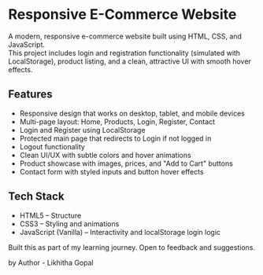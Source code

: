 # Responsive E-Commerce Website

A modern, responsive e-commerce website built using HTML, CSS, and JavaScript.  
This project includes login and registration functionality (simulated with LocalStorage), product listing, and a clean, attractive UI with smooth hover effects.

## Features

- Responsive design that works on desktop, tablet, and mobile devices
- Multi-page layout: Home, Products, Login, Register, Contact
- Login and Register using LocalStorage
- Protected main page that redirects to Login if not logged in
- Logout functionality
- Clean UI/UX with subtle colors and hover animations
- Product showcase with images, prices, and "Add to Cart" buttons
- Contact form with styled inputs and button hover effects

## Tech Stack

- HTML5 – Structure
- CSS3 – Styling and animations
- JavaScript (Vanilla) – Interactivity and localStorage login logic

Built this as part of my learning journey. Open to feedback and suggestions.

by Author - Likhitha Gopal
